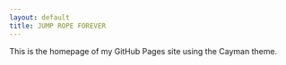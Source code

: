 ```yaml
---
layout: default
title: JUMP ROPE FOREVER
---
```


<style>
  body {
    background-image: url('/AppFeatures.jpg');
    background-size: cover;
    background-repeat: no-repeat;
    background-position: center;
  }

  .page-header {
    background-image: url('/Android_Feature_1024x500.png');
    background-size: cover;
    background-repeat: no-repeat;
    background-position: center;
    padding: 150px 0;
    margin-bottom: 50px;
  }
  .page-header h1 {
    color: transparent; /* Change this to the desired text color */
  }
</style>

This is the homepage of my GitHub Pages site using the Cayman theme.
